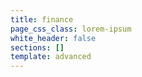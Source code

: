 ```yaml
---
title: finance
page_css_class: lorem-ipsum
white_header: false
sections: []
template: advanced
---
```

